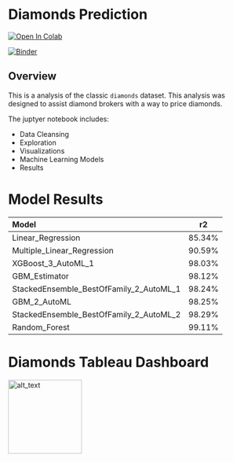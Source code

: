 # Diamonds Prediction

[![Open In Colab](https://colab.research.google.com/assets/colab-badge.svg)](https://colab.research.google.com/drive/192CBS5JNe31J1Pw13xyBycKOU8KJ5g7-?usp=sharing)

[![Binder](https://mybinder.org/badge_logo.svg)](https://mybinder.org/v2/gh/kyle-w-brown/diamonds-prediction/HEAD)

## Overview

This is a analysis of the classic `diamonds` dataset. This analysis was designed to assist diamond brokers with a way to price diamonds. 

The juptyer notebook includes:

* Data Cleansing
* Exploration
* Visualizations
* Machine Learning Models
* Results


# Model Results

|           Model                         |    r2    |
|:----------------------------------------|:--------:|
|        Linear_Regression	              |  85.34%	 |   
|       Multiple_Linear_Regression       	|  90.59%	 |  
|          XGBoost_3_AutoML_1	            |  98.03%	 |  
|            GBM_Estimator              	|  98.12%	 |  
| StackedEnsemble_BestOfFamily_2_AutoML_1	|  98.24%	 |
|           GBM_2_AutoML                 	|  98.25%	 |  
| StackedEnsemble_BestOfFamily_2_AutoML_2	|  98.29%	 |  
|          Random_Forest	                |  99.11%	 |

# Diamonds Tableau Dashboard

[<img alt="alt_text" width="150px" src="https://sybyl.com/wp-content/uploads/2019/11/Tableau-Logo-for-website.jpg" />](https://public.tableau.com/app/profile/kyle.w.brown/viz/Diamonds_16516232030110/DiamondsOverview?publish=yes/)
	
	
	
	
	
	
	
	

